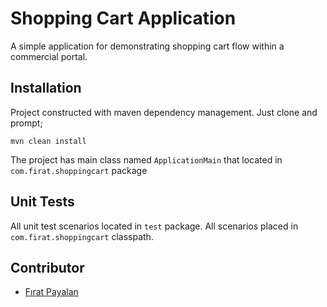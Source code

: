 # Shopping Cart Application
A simple application for demonstrating shopping cart flow within a commercial portal.

## Installation
Project constructed with maven dependency management. Just clone and prompt;

`mvn clean install`

The project has main class named `ApplicationMain` that located in `com.firat.shoppingcart` package

## Unit Tests

All unit test scenarios located in `test` package. All scenarios placed in `com.firat.shoppingcart` classpath.

## Contributor
- [Fırat Payalan](https://www.linkedin.com/in/firat-payalan/)


